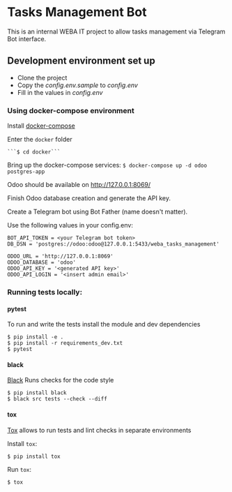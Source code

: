 # Tasks Management Bot

This is an internal WEBA IT project to allow tasks management via Telegram Bot interface.

## Development environment set up

* Clone the project
* Copy the *config.env.sample* to *config.env*
* Fill in the values in *config.env*


### Using docker-compose environment

Install [docker-compose](https://docs.docker.com/compose/install/)

Enter the `docker` folder

    ```$ cd docker```

Bring up the docker-compose services:
    ```$ docker-compose up -d odoo postgres-app```

Odoo should be available on http://127.0.0.1:8069/

Finish Odoo database creation and generate the API key.

Create a Telegram bot using Bot Father (name doesn't matter).

Use the following values in your config.env:
```
BOT_API_TOKEN = <your Telegram bot token>
DB_DSN = 'postgres://odoo:odoo@127.0.0.1:5433/weba_tasks_management'

ODOO_URL = 'http://127.0.0.1:8069'
ODOO_DATABASE = 'odoo'
ODOO_API_KEY = '<generated API key>'
ODOO_API_LOGIN = '<insert admin email>'
```


### Running tests locally:

#### pytest

To run and write the tests install the module and dev dependencies

    $ pip install -e .
    $ pip install -r requirements_dev.txt
    $ pytest

#### black

[Black](https://black.readthedocs.io/en/stable/) Runs checks for the code style

    $ pip install black
    $ black src tests --check --diff

#### tox

[Tox](https://tox.wiki/en/stable/) allows to run tests and lint checks in separate environments

Install `tox`:

    $ pip install tox

Run `tox`:

    $ tox
